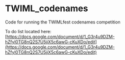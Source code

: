 # TWIML_codenames
 Code for running the TWIMLfest codenames competition

To do list located here: [https://docs.google.com/document/d/1_G3r4u9DZM-hZfyl0TG8nQ2S7U5jiX5c6awG-cKuXDo/edit](https://docs.google.com/document/d/1_G3r4u9DZM-hZfyl0TG8nQ2S7U5jiX5c6awG-cKuXDo/edit)